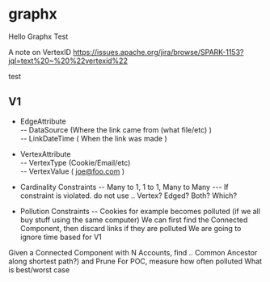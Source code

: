 # graphx
Hello
Graphx Test

A note on VertexID
https://issues.apache.org/jira/browse/SPARK-1153?jql=text%20~%20%22vertexid%22

test

V1
---

- EdgeAttribute   
-- DataSource (Where the link came from (what file/etc) )  
-- LinkDateTime ( When the link was made )  


- VertexAttribute  
-- VertexType (Cookie/Email/etc)  
-- VertexValue ( joe@foo.com )  


- Cardinality Constraints
-- Many to 1, 1 to 1, Many to Many
--- If constraint is violated. do not use .. Vertex? Edged? Both? Which?

- Pollution Constraints
-- Cookies for example becomes polluted (if we all buy stuff using the same computer)
We can first find the Connected Component, then discard links if they are polluted
We are going to ignore time based for V1

Given a Connected Component with N Accounts, find .. Common Ancestor along shortest path?) and Prune
For POC, measure how often polluted
What is best/worst case

